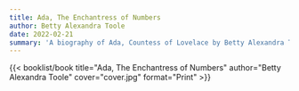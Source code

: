 ```yaml
---
title: Ada, The Enchantress of Numbers
author: Betty Alexandra Toole
date: 2022-02-21
summary: 'A biography of Ada, Countess of Lovelace by Betty Alexandra Toole'
---
```


{{< booklist/book
title="Ada, The Enchantress of Numbers"
author="Betty Alexandra Toole"
cover="cover.jpg"
format="Print" >}}
